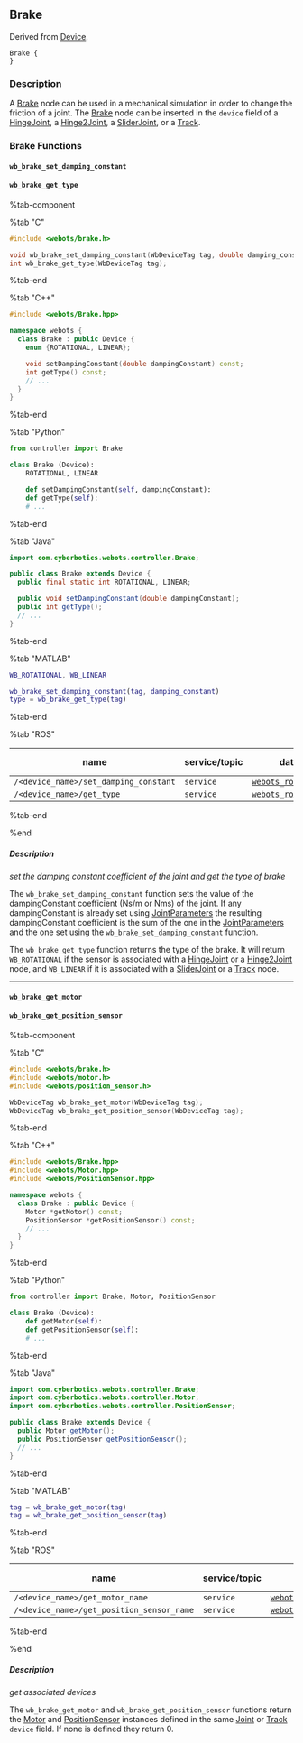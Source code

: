 ## Brake

Derived from [Device](device.md).

```
Brake {
}
```

### Description

A [Brake](#brake) node can be used in a mechanical simulation in order to change the friction of a joint.
The [Brake](#brake) node can be inserted in the `device` field of a [HingeJoint](hingejoint.md), a [Hinge2Joint](hinge2joint.md), a [SliderJoint](sliderjoint.md), or a [Track](track.md).

### Brake Functions

#### `wb_brake_set_damping_constant`
#### `wb_brake_get_type`

%tab-component

%tab "C"

```c
#include <webots/brake.h>

void wb_brake_set_damping_constant(WbDeviceTag tag, double damping_constant);
int wb_brake_get_type(WbDeviceTag tag);
```
%tab-end

%tab "C++"

```cpp
#include <webots/Brake.hpp>

namespace webots {
  class Brake : public Device {
    enum {ROTATIONAL, LINEAR};

    void setDampingConstant(double dampingConstant) const;
    int getType() const;
    // ...
  }
}
```

%tab-end

%tab "Python"

```python
from controller import Brake

class Brake (Device):
    ROTATIONAL, LINEAR

    def setDampingConstant(self, dampingConstant):
    def getType(self):
    # ...
```

%tab-end

%tab "Java"

```java
import com.cyberbotics.webots.controller.Brake;

public class Brake extends Device {
  public final static int ROTATIONAL, LINEAR;

  public void setDampingConstant(double dampingConstant);
  public int getType();
  // ...
}
```

%tab-end

%tab "MATLAB"

```MATLAB
WB_ROTATIONAL, WB_LINEAR

wb_brake_set_damping_constant(tag, damping_constant)
type = wb_brake_get_type(tag)
```

%tab-end

%tab "ROS"

| name | service/topic | data type | data type definition |
| --- | --- | --- | --- |
| `/<device_name>/set_damping_constant` | `service` | [`webots_ros::set_float`](ros-api.md#common-services) | |
| `/<device_name>/get_type` | `service` | [`webots_ros::get_int`](ros-api.md#common-services) | |

%tab-end

%end

##### Description

*set the damping constant coefficient of the joint and get the type of brake*

The `wb_brake_set_damping_constant` function sets the value of the dampingConstant coefficient (Ns/m or Nms) of the joint.
If any dampingConstant is already set using [JointParameters](jointparameters.md) the resulting dampingConstant coefficient is the sum of the one in the [JointParameters](jointparameters.md) and the one set using the `wb_brake_set_damping_constant` function.

The `wb_brake_get_type` function returns the type of the brake.
It will return `WB_ROTATIONAL` if the sensor is associated with a [HingeJoint](hingejoint.md) or a [Hinge2Joint](hinge2joint.md) node, and `WB_LINEAR` if it is associated with a [SliderJoint](sliderjoint.md) or a [Track](track.md) node.

---

#### `wb_brake_get_motor`
#### `wb_brake_get_position_sensor`

%tab-component

%tab "C"

```c
#include <webots/brake.h>
#include <webots/motor.h>
#include <webots/position_sensor.h>

WbDeviceTag wb_brake_get_motor(WbDeviceTag tag);
WbDeviceTag wb_brake_get_position_sensor(WbDeviceTag tag);
```

%tab-end

%tab "C++"

```cpp
#include <webots/Brake.hpp>
#include <webots/Motor.hpp>
#include <webots/PositionSensor.hpp>

namespace webots {
  class Brake : public Device {
    Motor *getMotor() const;
    PositionSensor *getPositionSensor() const;
    // ...
  }
}
```

%tab-end

%tab "Python"

```python
from controller import Brake, Motor, PositionSensor

class Brake (Device):
    def getMotor(self):
    def getPositionSensor(self):
    # ...
```

%tab-end

%tab "Java"

```java
import com.cyberbotics.webots.controller.Brake;
import com.cyberbotics.webots.controller.Motor;
import com.cyberbotics.webots.controller.PositionSensor;

public class Brake extends Device {
  public Motor getMotor();
  public PositionSensor getPositionSensor();
  // ...
}
```

%tab-end

%tab "MATLAB"

```MATLAB
tag = wb_brake_get_motor(tag)
tag = wb_brake_get_position_sensor(tag)
```

%tab-end

%tab "ROS"

| name | service/topic | data type | data type definition |
| --- | --- | --- | --- |
| `/<device_name>/get_motor_name` | `service` | [`webots_ros::get_string`](ros-api.md#common-services) | |
| `/<device_name>/get_position_sensor_name` | `service` | [`webots_ros::get_string`](ros-api.md#common-services) | |

%tab-end

%end

##### Description

*get associated devices*

The `wb_brake_get_motor` and `wb_brake_get_position_sensor` functions return the [Motor](motor.md) and [PositionSensor](positionsensor.md) instances defined in the same [Joint](joint.md) or [Track](track.md) `device` field.
If none is defined they return 0.
